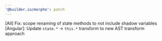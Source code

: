 ```yaml
---
'@builder.io/morpho': patch
---
```


[All] Fix: scope renaming of state methods to not include shadow variables
[Angular]: Update `state.*` -> `this.*` transform to new AST transform approach
